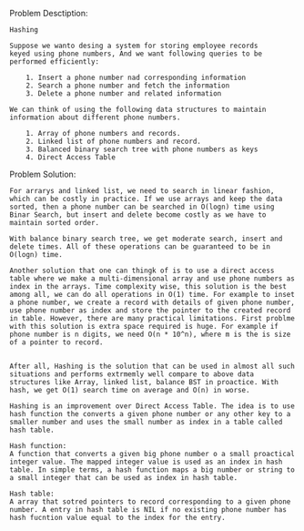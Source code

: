 Problem Desctiption:

	Hashing

	Suppose we wanto desing a system for storing employee records 
	keyed using phone numbers, And we want following queries to be performed efficiently:

		1. Insert a phone number nad corresponding information
		2. Search a phone number and fetch the information
		3. Delete a phone number and related information

	We can think of using the following data structures to maintain information about different phone numbers.

		1. Array of phone numbers and records.
		2. Linked list of phone numbers and record.
		3. Balanced binary search tree with phone numbers as keys
		4. Direct Access Table


Problem Solution:

	For arrarys and linked list, we need to search in linear fashion, which can be costly in practice. If we use arrays and keep the data sorted, then a phone number can be searched in O(logn) time using Binar Search, but insert and delete become costly as we have to maintain sorted order.

	With balance binary search tree, we get moderate search, insert and delete times. All of these operations can be guaranteed to be in O(logn) time.

	Another solution that one can thingk of is to use a direct access table where we make a multi-dimensional array and use phone numbers as index in the arrays. Time complexity wise, this solution is the best among all, we can do all operations in O(1) time. For example to inset a phone number, we create a record with details of given phone number, use phone number as index and store the pointer to the created record in table. However, there are many practical limitations. First problme with this solution is extra space required is huge. For example if phone number is n digits, we need O(n * 10^n), where m is the is size of a pointer to record.


	After all, Hashing is the solution that can be used in almost all such situations and performs extrmemly well compare to above data structures like Array, linked list, balance BST in proactice. With hash, we get O(1) search time on average and O(n) in worse.

	Hashing is an improvement over Direct Access Table. The idea is to use hash function the converts a given phone number or any other key to a smaller number and uses the small number as index in a table called hash table.

	Hash function: 
	A function that converts a given big phone number o a small proactical integer value. The mapped integer value is used as an index in hash table. In simple terms, a hash function maps a big number or string to a small integer that can be used as index in hash table.

	Hash table: 
	A array that sotred pointers to record corresponding to a given phone number. A entry in hash table is NIL if no existing phone number has hash fucntion value equal to the index for the entry.

























